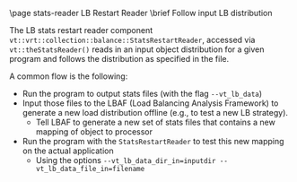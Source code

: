 \page stats-reader LB Restart Reader
\brief Follow input LB distribution

The LB stats restart reader component
`vt::vrt::collection::balance::StatsRestartReader`, accessed via
`vt::theStatsReader()` reads in an input object distribution for a given program
and follows the distribution as specified in the file.

A common flow is the following:
  - Run the program to output stats files (with the flag `--vt_lb_data`)
  - Input those files to  the LBAF (Load Balancing Analysis Framework) to generate a
new load distribution offline (e.g., to test a new LB strategy).
    - Tell LBAF to generate a new set of stats files that contains a new mapping
      of object to processor
  - Run the program with the `StatsRestartReader` to test this new mapping on
    the actual application
    - Using the options `--vt_lb_data_dir_in=inputdir --vt_lb_data_file_in=filename`
